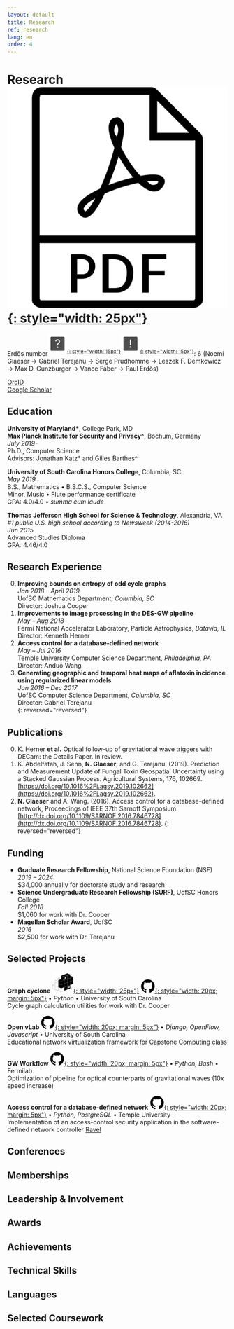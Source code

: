 ```yaml
---
layout: default
title: Research
ref: research
lang: en
order: 4
---
```


# Research [![PDF version](files/pdf.png "PDF version"){: style="width: 25px"}](files/Glaeser_CV_STEM5.pdf)

Erdős number<sup>[![What's that?](files/question.svg "What's that?"){: style="width: 15px"}](https://en.wikipedia.org/wiki/Erd%C5%91s_number)</sup><sup>[![Calculate your own](files/exclamation.svg "Calculate your own"){: style="width: 15px"}](https://mathscinet.ams.org/mathscinet/freeTools.html?version=2)</sup>: 
6 (Noemi Glaeser &#8594; Gabriel Terejanu &#8594; Serge Prudhomme &#8594; Leszek F. Demkowicz &#8594; Max D. Gunzburger &#8594; Vance Faber &#8594; Paul Erdős)

[OrcID](https://orcid.org/0000-0002-6464-2534)  
[Google Scholar](https://scholar.google.com/citations?user=NsdpCcgAAAAJ&hl=en&oi=ao)

## Education

**University of Maryland\***, College Park, MD  
**Max Planck Institute for Security and Privacy^**, Bochum, Germany  
*July 2019-*  
Ph.D., Computer Science  
Advisors: Jonathan Katz\* and Gilles Barthes^  

**University of South Carolina Honors College**, Columbia, SC  
*May 2019*  
B.S., Mathematics • B.S.C.S., Computer Science  
Minor, Music • Flute performance certificate  
GPA: 4.0/4.0 • *summa cum laude*  

**Thomas Jefferson High School for Science & Technology**, Alexandria, VA  
*#1 public U.S. high school according to Newsweek (2014-2016)*  
*Jun 2015*  
Advanced Studies Diploma  
GPA: 4.46/4.0  

## Research Experience

0. **Improving bounds on entropy of odd cycle graphs**  
*Jan 2018 – April 2019*  
UofSC Mathematics Department, *Columbia, SC*  
Director: Joshua Cooper  
0. **Improvements to image processing in the DES-GW pipeline**  
*May – Aug 2018*  
Fermi National Accelerator Laboratory, Particle Astrophysics, *Batavia, IL*  
Director: Kenneth Herner  
0. **Access control for a database-defined network**  
*May – Jul 2016*  
Temple University Computer Science Department, *Philadelphia, PA*  
Director: Anduo Wang  
0. **Generating geographic and temporal heat maps of aflatoxin incidence using regularized linear models**  
*Jan 2016 – Dec 2017*  
UofSC Computer Science Department, *Columbia, SC*  
Director: Gabriel Terejanu  
{: reversed="reversed"}

## Publications

0. K. Herner **et al.** Optical follow-up of gravitational wave triggers with DECam: the Details Paper. In review.
0. K. Abdelfatah, J. Senn, **N. Glaeser**, and G. Terejanu. (2019). Prediction and Measurement Update of Fungal Toxin Geospatial Uncertainty using a Stacked Gaussian Process. Agricultural Systems, 176, 102669. [https://doi.org/10.1016%2Fj.agsy.2019.102662](https://doi.org/10.1016%2Fj.agsy.2019.102662).
0. **N. Glaeser** and A. Wang. (2016). Access control for a database-defined network, Proceedings of IEEE 37th Sarnoff Symposium. [http://dx.doi.org/10.1109/SARNOF.2016.7846728](http://dx.doi.org/10.1109/SARNOF.2016.7846728).
{: reversed="reversed"}

## Funding

- **Graduate Research Fellowship**, National Science Foundation (NSF)  
*2019 – 2024*  
$34,000 annually for doctorate study and research
- **Science Undergraduate Research Fellowship (SURF)**, UofSC Honors College  
*Fall 2018*  
$1,060 for work with Dr. Cooper
- **Magellan Scholar Award**, UofSC  
*2016*  
$2,500 for work with Dr. Terejanu

## Selected Projects 

**Graph cyclone**
[![PyPI](files/icon-pypi.svg "PyPI"){: style="width: 25px"}](https://pypi.org/project/graph-cyclone/)
[![GitHub](files/icon-github.svg "GitHub"){: style="width: 20px; margin: 5px"}](https://github.com/nglaeser/graph_cyclone)
• *Python* • University of South Carolina  
Cycle graph calculation utilities for work with Dr. Cooper

**Open vLab** 
[![GitHub](files/icon-github.svg "GitHub"){: style="width: 20px; margin: 5px"}](https://github.com/SCCapstone/OpenVLab)
• *Django, OpenFlow, Javascript* • University of South Carolina  
Educational network virtualization framework for Capstone Computing class

**GW Workflow** 
[![GitHub](files/icon-github.svg "GitHub"){: style="width: 20px; margin: 5px"}](https://github.com/SSantosLab/gw_workflow)
• *Python, Bash* • Fermilab  
Optimization of pipeline for optical counterparts of gravitational waves (10x speed increase)

**Access control for a database-defined network** 
[![GitHub](files/icon-github.svg "GitHub"){: style="width: 20px; margin: 5px"}](https://github.com/ravel-net/REU-access-control)
• *Python, PostgreSQL* • Temple University  
Implementation of an access-control security application in the software-defined network controller [Ravel](http://ravel-net.org/)

## Conferences

## Memberships

## Leadership & Involvement

## Awards

## Achievements

## Technical Skills

## Languages

## Selected Coursework
